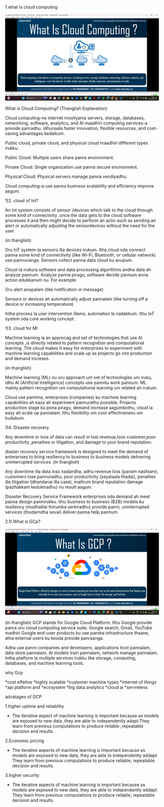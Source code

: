 1.what is cloud computing



![alt text](<image 1.png>)




What is Cloud Computing? (Thanglish Explanation)

Cloud computing-na internet mooliyama servers, storage, databases, networking, software, analytics, and AI maadhiri computing services-a provide panradhu. Idhunaala faster innovation, flexible resources, and cost-saving advantages kedaikum.

Public cloud, private cloud, and physical cloud maadhiri different types irukku.

Public Cloud: Multiple users share panra environment.

Private Cloud: Single organization use panna secure environment.

Physical Cloud: Physical servers manage panna vendiyadhu.

Cloud computing-a use panna business scalability and efficiency improve aagum.


1)2. cloud of Iot?

An Iot system consists of sensor /devices which talk to the cloud through some kind of connectivity .once the data gets to the cloud software processes it and then might decide to perform an actio such as sending an alert or automatically adjusting the sensordevices without the need for the user.

(in thanglish)

Oru IoT system-la sensors illa devices irukum. Itha cloud oda connect panna some kind of connectivity (like Wi-Fi, Bluetooth, or cellular network) use pannuvanga. Sensors collect panna data cloud ku anupum.

Cloud-la irukura software and data processing algorithms andha data ah analyze pannum. Analyze panna piragu, software decide pannum enna action edukkanum nu. For example:

Oru alert anupalam (like notification or message)

Sensors or devices ah automatically adjust pannalam (like turning off a device or increasing temperature)

Intha process la user intervention illama, automation la nadakkum. Ithu IoT system oda core working concept.



1)3. cloud for Ml


Machine learning ia an approcag and set of technologies that use AI concepts ,is directly related to pattern recognition and computational learning .The cloud makes it easy for enterprises to experiment with machine learning capabilities and scale up as projects go into production and demand increses.

(in thanglish)  

Machine learning (ML) nu oru approach um set of technologies um iruku, idhu AI (Artificial Intelligence) concepts use pannitu work pannum. ML mainly pattern recognition um computational learning um related ah irukum.

Cloud use pannina, enterprises (companies) ku machine learning capabilities ah easy ah experiment pannurathu possible. Projects production stage ku pona piragu, demand increase aagumbothu, cloud la easy ah scale up pannalam. Ithu flexibility um cost-effectiveness um kudukum.


1)4. Disaster recovery


Any downtime or loss of data can result in lost revenue,lose customer,poor productivity ,penalties or litigation, and damage to your brand reputation.

diaster recovery service framework is designed to meet the demand of enterprises to bring resiliency to business to business models delivering uninterrupted services.
(in thanglish)

Any downtime illa data loss nadandha, adhu revenue loss (panam nashtam), customers lose pannuradhu, poor productivity (seyalaala thadai), penalties illa litigation (dhandanai illa case), mattrum brand reputation damage (pazhakkam kedukiradhu) nu result aagum.

Disaster Recovery Service Framework enterprises oda demand ah meet panna design pannirukku. Ithu business to business (B2B) models ku resiliency (mudhalilai thirumba serkiradhu) provide panni, uninterrupted services (thodarndha sevai) deliver panna help pannum.


2.1).What is GCp?

![alt text](image2.png)

(in thanglish)
GCP stands for Google Cloud Platform. Ithu Google provide panra oru cloud computing service suite. Google search, Gmail, YouTube madhiri Google end-user products ku use pandra infrastructure thaane, atha external users ku kooda provide panraanga.

Adha use panni companies and developers, applications host pannalam, data store pannalam, AI models train pannalam, network manage pannalam. Intha platform la multiple services irukku like storage, computing, databases, and machine learning tools.


why Gcp

*cost effetive
*highly scalable
*customer machine types
*internet of things
*api platform and *ecosystem
*big data analytics
*cloud ai
*servreless



advatages of GCP

1.higher uptime and reliability

* The iterative aspect of machine learning is important because as models are exposed to new data ,they are able to independently adapt.They learn from previous computations to produce reliable ,repeatable decision and results.


2.Economic pricing 

* The iterative aspects of machine learning is important because as models are exposed to new data, they are able to independently addapt. They learn from previous computations to produce reliable, repeatable decision and results.

3.higher security

* The iterative aspects of machine learning is important because as models are exposed to new data, they are able to independently addapt. They learn from previous computations to produce reliable, repeatable decision and results.



















